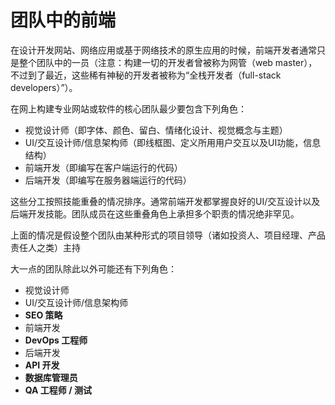 # 团队中的前端

在设计开发网站、网络应用或基于网络技术的原生应用的时候，前端开发者通常只是整个团队中的一员（注意：构建一切的开发者曾被称为网管（web master），不过到了最近，这些稀有神秘的开发者被称为“全栈开发者（full-stack developers）”）。

在网上构建专业网站或软件的核心团队最少要包含下列角色：

* 视觉设计师（即字体、颜色、留白、情绪化设计、视觉概念与主题）
* UI/交互设计师/信息架构师（即线框图、定义所用用户交互以及UI功能，信息结构）
* 前端开发（即编写在客户端运行的代码）
* 后端开发（即编写在服务器端运行的代码）

这些分工按照技能重叠的情况排序。通常前端开发都掌握良好的UI/交互设计以及后端开发技能。团队成员在这些重叠角色上承担多个职责的情况绝非罕见。

上面的情况是假设整个团队由某种形式的项目领导（诸如投资人、项目经理、产品责任人之类）主持

大一点的团队除此以外可能还有下列角色：

* 视觉设计师
* UI/交互设计师/信息架构师
* **SEO 策略**
* 前端开发
* **DevOps 工程师**
* 后端开发
* **API 开发**
* **数据库管理员**
* **QA 工程师 / 测试**







 






